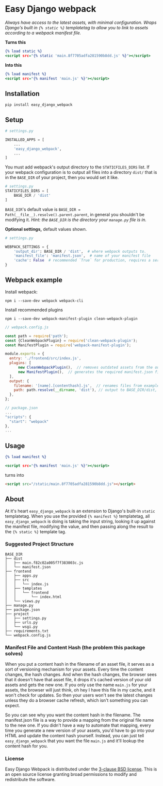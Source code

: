 # Easy Django webpack

_Always have access to the latest assets, with minimal configuration. Wraps Django's built in 
`{% static %}` templatetag to allow you to link to assets according to a webpack manifest file._

**Turns this**

```djangotemplate
{% load static %}
<script src="{% static 'main.8f7705adfa281590b8dd.js' %}"></script>
```

**Into this**

```djangotemplate
{% load manifest %}
<script src="{% manifest 'main.js' %}"></script>
```

## Installation

```shell script
pip install easy_django_webpack
```

## Setup

```python
# settings.py

INSTALLED_APPS = [
    ...
    'easy_django_webpack',
    ...
]
```

You must add webpack's output directory to the `STATICFILES_DIRS` list. 
If your webpack configuration is to output all files into a directory `dist/` that is 
in the `BASE_DIR` of your project, then you would set it like. 

```python
# settings.py
STATICFILES_DIRS = [
    BASE_DIR / 'dist'
]
```

`BASE_DIR`'s default value is `BASE_DIR = Path(__file__).resolve().parent.parent`, in general 
you shouldn't be modifying it. _Hint: the `BASE_DIR` is the directory your `manage.py` file is in._

**Optional settings,** default values shown.
```python
# settings.py

WEBPACK_SETTINGS = {
    'output_dir': BASE_DIR / 'dist',  # where webpack outputs to. 
    'manifest_file': 'manifest.json',  # name of your manifest file
    'cache': False  # recommended `True` for production, requires a server restart to pickup new values from the manifest.
}
```

## Webpack example

Install webpack:

```shell script
npm i --save-dev webpack webpack-cli
```

Install recommended plugins
```shell script
npm i --save-dev webpack-manifest-plugin clean-webpack-plugin
```

```javascript
// webpack.config.js

const path = require('path');
const {CleanWebpackPlugin} = require('clean-webpack-plugin');
const ManifestPlugin = require('webpack-manifest-plugin');

module.exports = {
  entry: './frontend/src/index.js',
  plugins: [
      new CleanWebpackPlugin(),  // removes outdated assets from the output dir
      new ManifestPlugin(),  // generates the required manifest.json file
  ],
  output: {
    filename: '[name].[contenthash].js',  // renames files from example.js to example.8f77someHash8adfa.js
    path: path.resolve(__dirname, 'dist'), // output to BASE_DIR/dist, assumes webpack.json is on the same level as manage.py
  },
};
```

```javascript
// package.json
...
"scripts": {
  "start": "webpack"
},
...
```

## Usage

```djangotemplate
{% load manifest %}

<script src="{% manifest 'main.js' %}"></script>
```

turns into

```html
<script src="/static/main.8f7705adfa281590b8dd.js"></script>
```

## About

At it's heart `easy_django_webpack` is an extension to Django's built-in `static` templatetag. 
When you use the provided `{% manifest %}` templatetag, all `easy_django_webpack` is doing is 
taking the input string, looking it up against the manifest file, modifying the value, and then
passing along the result to the `{% static %}` template tag. 

### Suggested Project Structure

```
BASE_DIR
├── dist
│   ├── main.f82c02a005f7f383003c.js
│   └── manifest.json
├── frontend
│   ├── apps.py
│   ├── src
│   │   └── index.js
│   ├── templates
│   │   └── frontend
│   │       └── index.html
│   └── views.py
├── manage.py
├── package.json
├── project
│   ├── settings.py
│   ├── urls.py
│   └── wsgi.py
├── requirements.txt
└── webpack.config.js
```

### Manifest File and Content Hash (the problem this package solves)

When you put a content hash in the filename of an asset file, it serves as a sort of versioning mechanism
for your assets. Every time the content changes, the hash changes. And when the hash changes, the browser sees that it 
doesn't have that asset file, it drops it's 
cached version of your old assets and gets the new one. If you only use the name `main.js` for your assets, the browser
will just think, oh hey I have this file in my cache, and it won't check for updates. So then your users 
won't see the latest changes unless they do a browser cache refresh, which isn't something you can expect.

So you can see why you want the content hash in the filename. The manifest.json file is a way to provide a mapping
from the original file name to the new one. If you didn't have a way to automate that mapping, every time you generate
a new version of your assets, you'd have to go into your HTML and update the content hash yourself. Instead, you
can just tell `easy_django_webpack` that you want the file `main.js` and it'll lookup the content hash for you. 

### License 

Easy Django Webpack is distributed under the [3-clause BSD license](https://opensource.org/licenses/BSD-3-Clause). 
This is an open source license granting broad permissions to modify and redistribute the software.
